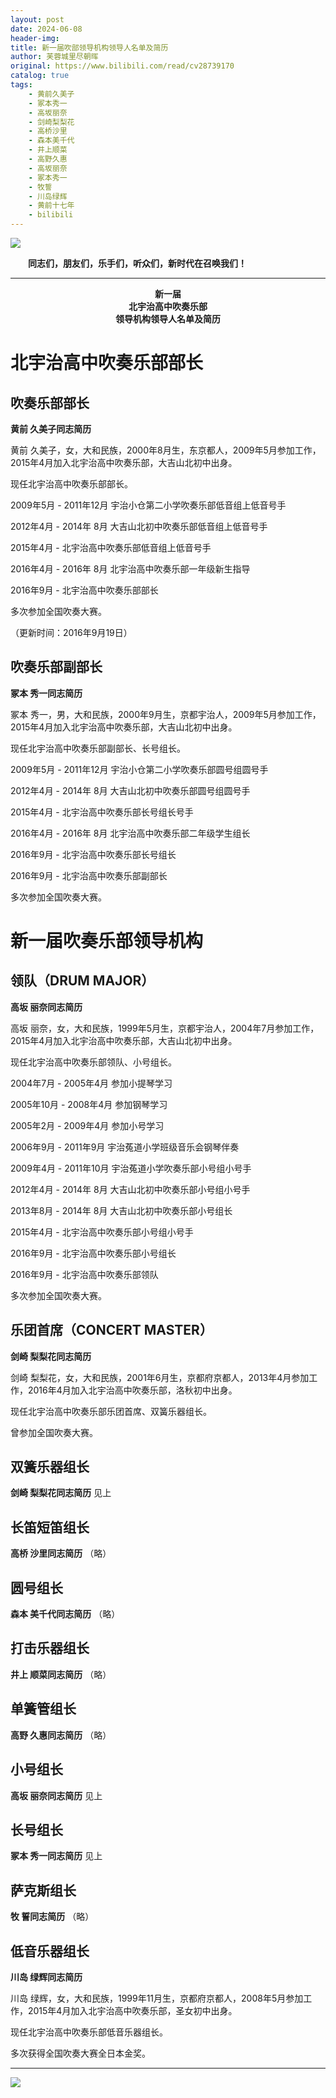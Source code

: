 ```yaml
---
layout: post
date: 2024-06-08
header-img: 
title: 新一届吹部领导机构领导人名单及简历
author: 芙蓉城里尽朝晖
original: https://www.bilibili.com/read/cv28739170
catalog: true
tags:
    - 黄前久美子
    - 冢本秀一
    - 高坂丽奈
    - 剑崎梨梨花
    - 高桥沙里
    - 森本美千代
    - 井上顺菜
    - 高野久惠
    - 高坂丽奈
    - 冢本秀一
    - 牧誓
    - 川岛绿辉
    - 黄前十七年
    - bilibili
---
```


![](https://hibikilogy.github.io/images/2024-06-08/QkFKUm0kOVdMMTFheF4_SA==.w658.h370.webp)

&emsp;&emsp;**同志们，朋友们，乐手们，听众们，新时代在召唤我们！**

* * *  

<center><b>新一届</b></center>

<center><b>北宇治高中吹奏乐部</b></center>

<center><b>领导机构领导人名单及简历</b></center> 



# 北宇治高中吹奏乐部部长

## 吹奏乐部部长

**黄前 久美子同志简历**

黄前 久美子，女，大和民族，2000年8月生，东京都人，2009年5月参加工作，2015年4月加入北宇治高中吹奏乐部，大吉山北初中出身。

现任北宇治高中吹奏乐部部长。

2009年5月 - 2011年12月 宇治小仓第二小学吹奏乐部低音组上低音号手

2012年4月 - 2014年 8月 大吉山北初中吹奏乐部低音组上低音号手

2015年4月 - 北宇治高中吹奏乐部低音组上低音号手

2016年4月 - 2016年 8月 北宇治高中吹奏乐部一年级新生指导

2016年9月 - 北宇治高中吹奏乐部部长

多次参加全国吹奏大赛。

（更新时间：2016年9月19日）

## 吹奏乐部副部长

**冢本 秀一同志简历**

冢本 秀一，男，大和民族，2000年9月生，京都宇治人，2009年5月参加工作，2015年4月加入北宇治高中吹奏乐部，大吉山北初中出身。

现任北宇治高中吹奏乐部副部长、长号组长。

2009年5月 - 2011年12月 宇治小仓第二小学吹奏乐部圆号组圆号手

2012年4月 - 2014年 8月 大吉山北初中吹奏乐部圆号组圆号手

2015年4月 - 北宇治高中吹奏乐部长号组长号手

2016年4月 - 2016年 8月 北宇治高中吹奏乐部二年级学生组长

2016年9月 - 北宇治高中吹奏乐部长号组长

2016年9月 - 北宇治高中吹奏乐部副部长

多次参加全国吹奏大赛。

# 新一届吹奏乐部领导机构

## 领队（DRUM MAJOR）

**高坂 丽奈同志简历**

高坂 丽奈，女，大和民族，1999年5月生，京都宇治人，2004年7月参加工作，2015年4月加入北宇治高中吹奏乐部，大吉山北初中出身。

现任北宇治高中吹奏乐部领队、小号组长。

2004年7月 - 2005年4月 参加小提琴学习

2005年10月 - 2008年4月 参加钢琴学习

2005年2月 - 2009年4月 参加小号学习

2006年9月 - 2011年9月 宇治菟道小学班级音乐会钢琴伴奏

2009年4月 - 2011年10月 宇治菟道小学吹奏乐部小号组小号手

2012年4月 - 2014年 8月 大吉山北初中吹奏乐部小号组小号手

2013年8月 - 2014年 8月 大吉山北初中吹奏乐部小号组长

2015年4月 - 北宇治高中吹奏乐部小号组小号手

2016年9月 - 北宇治高中吹奏乐部小号组长

2016年9月 - 北宇治高中吹奏乐部领队

多次参加全国吹奏大赛。

## 乐团首席（CONCERT MASTER）

**剑崎 梨梨花同志简历**

剑崎 梨梨花，女，大和民族，2001年6月生，京都府京都人，2013年4月参加工作，2016年4月加入北宇治高中吹奏乐部，洛秋初中出身。

现任北宇治高中吹奏乐部乐团首席、双簧乐器组长。

曾参加全国吹奏大赛。

## 双簧乐器组长

**剑崎 梨梨花同志简历**  见上

## 长笛短笛组长

**高桥 沙里同志简历**  （略）

## 圆号组长

**森本 美千代同志简历**  （略）

## 打击乐器组长

**井上 顺菜同志简历**  （略）

## 单簧管组长

**高野 久惠同志简历**  （略）

## 小号组长

**高坂 丽奈同志简历**  见上

## 长号组长

**冢本 秀一同志简历**  见上

## 萨克斯组长

**牧 誓同志简历**  （略）

## 低音乐器组长

**川岛 绿辉同志简历**

川岛 绿辉，女，大和民族，1999年11月生，京都府京都人，2008年5月参加工作，2015年4月加入北宇治高中吹奏乐部，圣女初中出身。

现任北宇治高中吹奏乐部低音乐器组长。

多次获得全国吹奏大赛全日本金奖。

* * *

![](https://hibikilogy.github.io/images/2024-07-24/北宇治吹奏乐部声部长会议5.png)